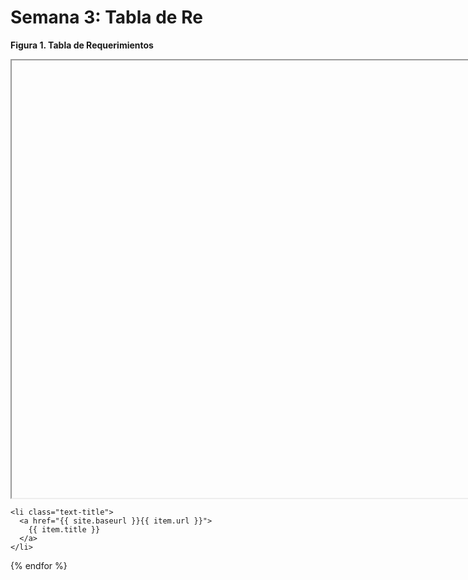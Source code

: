 
<div class="introduction">
<p align="center"> <h1>Semana 3: Tabla de Re</h1><p>
<b>Figura 1. Tabla de Requerimientos </b>
  <p align="center"><iframe src="hhttps://docs.google.com/spreadsheets/d/e/2PACX-1vTnMQiI3aoZJet5IcsBemyxRg107OLpUAt4nOf8TPXXybNCBAceM38Ez1IprZrt72SRgTtOWmn3oYSq/pubhtml?widget=true&headers=false" width="1400" height="700"></iframe></p> 

  
    <li class="text-title">
      <a href="{{ site.baseurl }}{{ item.url }}">
        {{ item.title }}
      </a>
    </li>
  {% endfor %}
  </ul>
</div>

